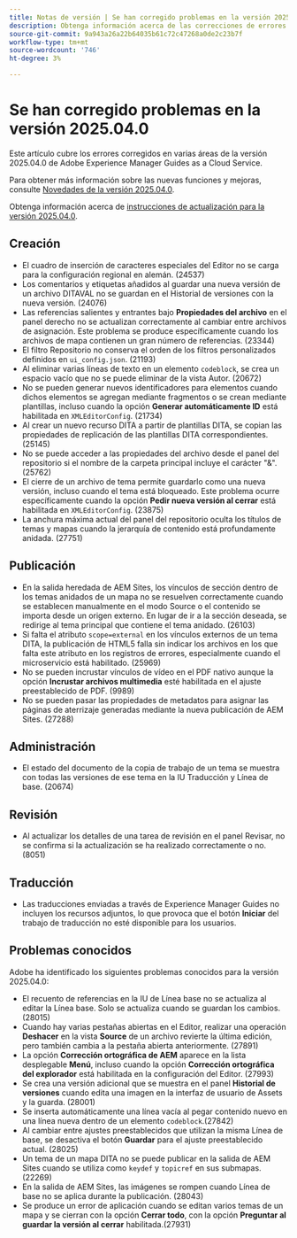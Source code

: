 ```yaml
---
title: Notas de versión | Se han corregido problemas en la versión 2025.04.0 de Adobe Experience Manager Guides
description: Obtenga información acerca de las correcciones de errores en la versión 2025.04.0 de Adobe Experience Manager Guides as a Cloud Service.
source-git-commit: 9a943a26a22b64035b61c72c47268a0de2c23b7f
workflow-type: tm+mt
source-wordcount: '746'
ht-degree: 3%

---
```


# Se han corregido problemas en la versión 2025.04.0

Este artículo cubre los errores corregidos en varias áreas de la versión 2025.04.0 de Adobe Experience Manager Guides as a Cloud Service.

Para obtener más información sobre las nuevas funciones y mejoras, consulte [Novedades de la versión 2025.04.0](whats-new-2025-04-0.md).

Obtenga información acerca de [instrucciones de actualización para la versión 2025.04.0](upgrade-instructions-2025-04-0.md).

## Creación

- El cuadro de inserción de caracteres especiales del Editor no se carga para la configuración regional en alemán. (24537)
- Los comentarios y etiquetas añadidos al guardar una nueva versión de un archivo DITAVAL no se guardan en el Historial de versiones con la nueva versión. (24076)
- Las referencias salientes y entrantes bajo **Propiedades del archivo** en el panel derecho no se actualizan correctamente al cambiar entre archivos de asignación. Este problema se produce específicamente cuando los archivos de mapa contienen un gran número de referencias. (23344)
- El filtro Repositorio no conserva el orden de los filtros personalizados definidos en `ui_config.json`. (21193)
- Al eliminar varias líneas de texto en un elemento `codeblock`, se crea un espacio vacío que no se puede eliminar de la vista Autor. (20672)
- No se pueden generar nuevos identificadores para elementos cuando dichos elementos se agregan mediante fragmentos o se crean mediante plantillas, incluso cuando la opción **Generar automáticamente ID** está habilitada en `XMLEditorConfig`. (21734)
- Al crear un nuevo recurso DITA a partir de plantillas DITA, se copian las propiedades de replicación de las plantillas DITA correspondientes. (25145)
- No se puede acceder a las propiedades del archivo desde el panel del repositorio si el nombre de la carpeta principal incluye el carácter &quot;&amp;&quot;. (25762)
- El cierre de un archivo de tema permite guardarlo como una nueva versión, incluso cuando el tema está bloqueado. Este problema ocurre específicamente cuando la opción **Pedir nueva versión al cerrar** está habilitada en `XMLEditorConfig`. (23875)
- La anchura máxima actual del panel del repositorio oculta los títulos de temas y mapas cuando la jerarquía de contenido está profundamente anidada. (27751)

## Publicación

- En la salida heredada de AEM Sites, los vínculos de sección dentro de los temas anidados de un mapa no se resuelven correctamente cuando se establecen manualmente en el modo Source o el contenido se importa desde un origen externo. En lugar de ir a la sección deseada, se redirige al tema principal que contiene el tema anidado. (26103)
- Si falta el atributo `scope=external` en los vínculos externos de un tema DITA, la publicación de HTML5 falla sin indicar los archivos en los que falta este atributo en los registros de errores, especialmente cuando el microservicio está habilitado. (25969)
- No se pueden incrustar vínculos de vídeo en el PDF nativo aunque la opción **Incrustar archivos multimedia** esté habilitada en el ajuste preestablecido de PDF. (9989)
- No se pueden pasar las propiedades de metadatos para asignar las páginas de aterrizaje generadas mediante la nueva publicación de AEM Sites. (27288)

## Administración

- El estado del documento de la copia de trabajo de un tema se muestra con todas las versiones de ese tema en la IU Traducción y Línea de base. (20674)


## Revisión

- Al actualizar los detalles de una tarea de revisión en el panel Revisar, no se confirma si la actualización se ha realizado correctamente o no. (8051)

## Traducción

- Las traducciones enviadas a través de Experience Manager Guides no incluyen los recursos adjuntos, lo que provoca que el botón **Iniciar** del trabajo de traducción no esté disponible para los usuarios.

## Problemas conocidos

Adobe ha identificado los siguientes problemas conocidos para la versión 2025.04.0:

- El recuento de referencias en la IU de Línea base no se actualiza al editar la Línea base. Solo se actualiza cuando se guardan los cambios. (28015)
- Cuando hay varias pestañas abiertas en el Editor, realizar una operación **Deshacer** en la vista **Source** de un archivo revierte la última edición, pero también cambia a la pestaña abierta anteriormente. (27891)
- La opción **Corrección ortográfica de AEM** aparece en la lista desplegable **Menú**, incluso cuando la opción **Corrección ortográfica del explorador** está habilitada en la configuración del Editor. (27993)
- Se crea una versión adicional que se muestra en el panel **Historial de versiones** cuando edita una imagen en la interfaz de usuario de Assets y la guarda. (28001)
- Se inserta automáticamente una línea vacía al pegar contenido nuevo en una línea nueva dentro de un elemento `codeblock`.(27842)
- Al cambiar entre ajustes preestablecidos que utilizan la misma Línea de base, se desactiva el botón **Guardar** para el ajuste preestablecido actual. (28025)
- Un tema de un mapa DITA no se puede publicar en la salida de AEM Sites cuando se utiliza como `keydef` y `topicref` en sus submapas. (22269)
- En la salida de AEM Sites, las imágenes se rompen cuando Línea de base no se aplica durante la publicación. (28043)
- Se produce un error de aplicación cuando se editan varios temas de un mapa y se cierran con la opción **Cerrar todo**, con la opción **Preguntar al guardar la versión al cerrar** habilitada.(27931)







